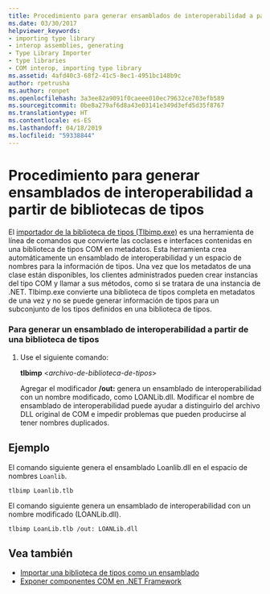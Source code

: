 ```yaml
---
title: Procedimiento para generar ensamblados de interoperabilidad a partir de bibliotecas de tipos
ms.date: 03/30/2017
helpviewer_keywords:
- importing type library
- interop assemblies, generating
- Type Library Importer
- type libraries
- COM interop, importing type library
ms.assetid: 4afd40c3-68f2-41c5-8ec1-4951bc148b9c
author: rpetrusha
ms.author: ronpet
ms.openlocfilehash: 3a3ee82a9091f0caeee010ec79632ce703efb589
ms.sourcegitcommit: 0be8a279af6d8a43e03141e349d3efd5d35f8767
ms.translationtype: HT
ms.contentlocale: es-ES
ms.lasthandoff: 04/18/2019
ms.locfileid: "59338844"
---
```

# <a name="how-to-generate-interop-assemblies-from-type-libraries"></a>Procedimiento para generar ensamblados de interoperabilidad a partir de bibliotecas de tipos
El [importador de la biblioteca de tipos (Tlbimp.exe)](../../../docs/framework/tools/tlbimp-exe-type-library-importer.md) es una herramienta de línea de comandos que convierte las coclases e interfaces contenidas en una biblioteca de tipos COM en metadatos. Esta herramienta crea automáticamente un ensamblado de interoperabilidad y un espacio de nombres para la información de tipos. Una vez que los metadatos de una clase están disponibles, los clientes administrados pueden crear instancias del tipo COM y llamar a sus métodos, como si se tratara de una instancia de .NET. Tlbimp.exe convierte una biblioteca de tipos completa en metadatos de una vez y no se puede generar información de tipos para un subconjunto de los tipos definidos en una biblioteca de tipos.  
  
### <a name="to-generate-an-interop-assembly-from-a-type-library"></a>Para generar un ensamblado de interoperabilidad a partir de una biblioteca de tipos  
  
1. Use el siguiente comando:  
  
     **tlbimp** \<*archivo-de-biblioteca-de-tipos*>  
  
     Agregar el modificador **/out:** genera un ensamblado de interoperabilidad con un nombre modificado, como LOANLib.dll. Modificar el nombre de ensamblado de interoperabilidad puede ayudar a distinguirlo del archivo DLL original de COM e impedir problemas que pueden producirse al tener nombres duplicados.  
  
## <a name="example"></a>Ejemplo  
 El comando siguiente genera el ensamblado Loanlib.dll en el espacio de nombres `Loanlib`.  
  
```  
tlbimp Loanlib.tlb  
```  
  
 El comando siguiente genera un ensamblado de interoperabilidad con un nombre modificado (LOANLib.dll).  
  
```  
tlbimp LoanLib.tlb /out: LOANLib.dll  
```  
  
## <a name="see-also"></a>Vea también

- [Importar una biblioteca de tipos como un ensamblado](../../../docs/framework/interop/importing-a-type-library-as-an-assembly.md)
- [Exponer componentes COM en .NET Framework](../../../docs/framework/interop/exposing-com-components.md)

